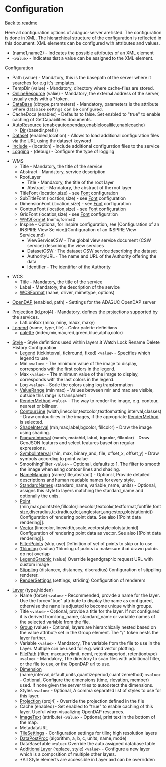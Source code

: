 Configuration
=============

[Back to readme](../../Readme.md)

Here all configuration options of adaguc-server are listed. The configuration is done in XML. The hierarchical structure of the configuration is reflected in this document. XML elements can be configured with attributes and values. 

-   (name1,name2) - Indicates the possible attributes of an XML element
-   `<value>` - Indicates that a value can be assigned to the XML
    element.

Configuration

-   Path (value) - Mandatory, this is the basepath of the server where
    it searches for e.g it's templates.
-   TempDir (value) - Mandatory, directory where cache-files are stored.
-   [OnlineResource](OnlineResource.md) (value) - Mandatory, the external address of
    the server, usually ends with a ? token.
-   [DataBase](DataBase.md) (dbtype,parameters) - Mandatory, parameters is the
    attribute where database settings can be configured.
-   CacheDocs (enabled) - Defaults to false. Set enabled to "true" to
    enable caching of GetCapabilities documents.
-   [AutoResource](AutoResource.md) (enableautoopendap,enablelocalfile,enablecache)
    -   [Dir](Dir.md) (basedir,prefix)
-   [Dataset](Dataset.md) (enabled,location) - Allows to load additional
    configuration files via the URL using the dataset keyword
-   [Include](Include.md) - (location) - Include additional configuration
    files to the service
-   [Logging](Logging.md) - (debug) - Configure the type of logging

<!-- -->

-   WMS
    -   Title - Mandatory, the title of the service
    -   Abstract - Mandatory, service description
    -   RootLayer
        -   Title - Mandatory, the title of the root layer
        -   Abstract - Mandatory, the abstract of the root layer
    -   TitleFont (location,size) - see [Font](Font.md) configuration
    -   SubTitleFont (location,size) - see [Font](Font.md) configuration
    -   DimensionFont (location,size) - see [Font](Font.md) configuration
    -   ContourFont (location,size) - see [Font](Font.md) configuration
    -   GridFont (location,size) - see [Font](Font.md) configuration
    -   [WMSFormat](WMSFormat.md) (name,format)
    -   Inspire - Optional, for inspire configuration, see
        [Configuration of an INSPIRE View Service](Configuration of an INSPIRE View Service.md)
        -   ViewServiceCSW - The global view service document (CSW
            service) describing the view services
        -   DatasetCSW - The dataset CSW service describing the dataset
        -   AuthorityURL - The name and URL of the Authority offering
            the data
        -   Identifier - The identifier of the Authority

<!-- -->

-   WCS
    -   Title - Mandatory, the title of the service
    -   Label - Mandatory, the description of the service
    -   [WCSFormat](WCSFormat.md) (name, driver, mimetype, options)

<!-- -->

-   [OpenDAP](OpenDAP.md) (enabled, path) - Settings for the ADAGUC OpenDAP
    server

<!-- -->

-   [Projection](Projection.md) (id,proj4) - Mandatory, defines the projections
    supported by the services.
    -   LatLonBox (minx, miny, maxx, maxy)
-   [Legend](Legend.md) (name, type, file) - Color palette definitions
    -   [palette](palette.md) (index,min,max,red,green,blue,alpha,color)

<!-- -->

-   [Style](Style.md) - Style definitions used within layers.it Watch Lock
    Rename Delete History
    Configuration
    -   [Legend](Legend.md) (tickinterval, tickround, fixed) `<value>` - Specifies which legend to use
    -   Min `<value>` - The minimum value of the image to display, corresponds with the first colors in the legend.
    -   Max `<value>` - The minimum value of the image to display, corresponds with the last colors in the legend.
    -   Log `<value>` - Scale the colors using log transformation
    -   [ValueRange](ValueRange.md) (min,max) - Values between min and max are visible, outside this range is transparent
    -   [RenderMethod](RenderMethod.md) `<value>` - The way to render the image, e.g. contour, nearest or bilinear.
    -   [ContourLine](ContourLine.md) (width,linecolor,textcolor,textformatting,interval,classes) - Draw contourlines in the images, if the appropriate [RenderMethod](RenderMethod.md) is selected.
    -   [ShadeInterval](ShadeInterval.md) (min,max,label,bgcolor, fillcolor) - Draw the image using shading.
    -   [FeatureInterval](FeatureInterval.md) (match, matchid, label, bgcolor, fillcolor) - Draw GeoJSON features and select features based on regular expressions.
    -   [SymbolInterval](SymbolInterval.md) (min, max, binary_and, file, offset_x, offset_y) - Draw symbols according to point value
    -   SmoothingFilter `<value>` - Optional, defaults to 1. The filter to smooth the image when using contour lines and shading.
    -   [NameMapping](NameMapping.md) (name,title,abstract) - Optional, Provide detailed descriptions and human readable names for every style.
    -   [StandardNames](StandardNames.md) (standard_name, variable_name, units) - Optional, assigns this style to layers matching the standard_name and optionally the units.
    -   [Point](Point.md) (min,max,pointstyle,fillcolor,linecolor,textcolor,textformat,fontfile,fontsize,discradius,textradius,dot,anglestart,anglestop,plotstationid)) Configuration of rendering point data. See also \[\[Point data
        rendering\]\].
    -   [Vector](Vector.md) (linecolor,
        linewidth,scale,vectorstyle,plotstationid) Configuration of
        rendering point data as vector. See also \[\[Point data
        rendering\]\].
    -   [FilterPoints](FilterPoints.md) (skip, use) Definition of set of points to
        skip or to use
    -   [Thinning](Thinning.md) (radius) Thinning of points to make sure that
        drawn points do not overlap
    -   [LegendGraphic](LegendGraphic.md) (value) Override legendgraphic request URL
        with custom image
    -   [Stippling](Stippling.md) (distancex, distancey, discradius)
        Configuration of stippling renderer.
    -   [RenderSettings](RenderSettings.md) (settings, striding) Configuration of
        renderers

<!-- -->

-   [Layer](Layer.md) (type,hidden)
    -   Name (force) `<value>` - Recommended, provide a name for the
        layer. Use the force="true" attribute to display the name as
        configured, otherwise the name is adjusted to become unique
        within groups.
    -   Title `<value>` - Optional, provide a title for the layer.
        If not configured it is derived from long_name, standard_name
        or variable names of the selected variable from the file.
    -   [Group](Group.md) (value) - Optional, layers are hierarchically
        nested based on the value attribute set in the Group element.
        The "/" token nests the layer further.
    -   Variable `<value>` - Mandatory, The variable from the file
        to use in the Layer. Multiple can be used for e.g. wind vector
        plotting.
    -   [FilePath](FilePath.md) (filter, maxquerylimit, ncml, retentionperiod, retentiontype) `<value>` -
        Mandatory, The directory to scan files with additional filter,
        or the file to use, or the OpenDAP url to use.
    -   [Dimension](Dimension.md)
        (name,interval,default,units,quantizeperiod,quantizemethod)
        `<value>` - Optional, Configure the dimensions (time,
        elevation, member) used. If none given the server tries to
        autodetect the dimensions.
    -   Styles `<value>` - Optional, A comma separated list of
        styles to use for this layer.
    -   [Projection](Projection.md) (proj4) - Override the projection defined in
        the file
    -   Cache (enabled) - <deprecated> Set enabled to "true" to
        enable caching of this layer. Useful when visualizing OpenDAP
        resources.
    -   [ImageText](ImageText.md) (attribute) `<value>` - Optional, print
        text in the bottom of the map.
    -   MetadataURL
    -   [TileSettings](TileSettings.md) - Configuration settings for tiling high
        resolution layers
    -   [DataPostProc](DataPostProc.md) (algorithm, a, b, c, units, name, mode)
    -   DataBaseTable `<value>` Override the auto assigned
        database table
    -   [AdditionalLayer](AdditionalLayer.md) (replace, style) `<value>` -
        Configure a new layer which is a composition of multiple other
        layers.
    -   \*All Style elements are accessible in Layer and can be
        overridden

